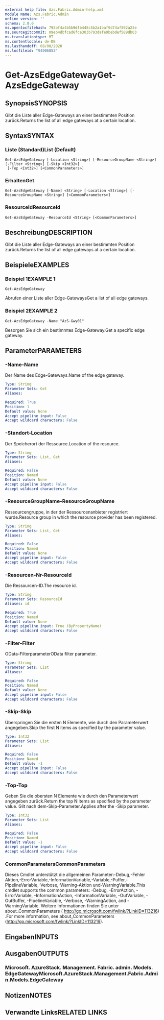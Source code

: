 ```yaml
---
external help file: Azs.Fabric.Admin-help.xml
Module Name: Azs.Fabric.Admin
online version: ''
schema: 2.0.0
ms.openlocfilehash: 793bf4a4b5b9dfb448c5b2a1baf9d74af592a23e
ms.sourcegitcommit: 09eb4dbfcad6fce303b793dafe9bebdef589db03
ms.translationtype: MT
ms.contentlocale: de-DE
ms.lasthandoff: 08/08/2020
ms.locfileid: "94006853"
---
```

# <span data-ttu-id="4202b-101">Get-AzsEdgeGateway</span><span class="sxs-lookup"><span data-stu-id="4202b-101">Get-AzsEdgeGateway</span></span>

## <span data-ttu-id="4202b-102">Synopsis</span><span class="sxs-lookup"><span data-stu-id="4202b-102">SYNOPSIS</span></span>
<span data-ttu-id="4202b-103">Gibt die Liste aller Edge-Gateways an einer bestimmten Position zurück.</span><span class="sxs-lookup"><span data-stu-id="4202b-103">Returns the list of all edge gateways at a certain location.</span></span>

## <span data-ttu-id="4202b-104">Syntax</span><span class="sxs-lookup"><span data-stu-id="4202b-104">SYNTAX</span></span>

### <span data-ttu-id="4202b-105">Liste (Standard)</span><span class="sxs-lookup"><span data-stu-id="4202b-105">List (Default)</span></span>
```
Get-AzsEdgeGateway [-Location <String>] [-ResourceGroupName <String>] [-Filter <String>] [-Skip <Int32>]
 [-Top <Int32>] [<CommonParameters>]
```

### <span data-ttu-id="4202b-106">Erhalten</span><span class="sxs-lookup"><span data-stu-id="4202b-106">Get</span></span>
```
Get-AzsEdgeGateway [-Name] <String> [-Location <String>] [-ResourceGroupName <String>] [<CommonParameters>]
```

### <span data-ttu-id="4202b-107">ResourceId</span><span class="sxs-lookup"><span data-stu-id="4202b-107">ResourceId</span></span>
```
Get-AzsEdgeGateway -ResourceId <String> [<CommonParameters>]
```

## <span data-ttu-id="4202b-108">Beschreibung</span><span class="sxs-lookup"><span data-stu-id="4202b-108">DESCRIPTION</span></span>
<span data-ttu-id="4202b-109">Gibt die Liste aller Edge-Gateways an einer bestimmten Position zurück.</span><span class="sxs-lookup"><span data-stu-id="4202b-109">Returns the list of all edge gateways at a certain location.</span></span>

## <span data-ttu-id="4202b-110">Beispiele</span><span class="sxs-lookup"><span data-stu-id="4202b-110">EXAMPLES</span></span>

### <span data-ttu-id="4202b-111">Beispiel 1</span><span class="sxs-lookup"><span data-stu-id="4202b-111">EXAMPLE 1</span></span>
```
Get-AzsEdgeGateway
```

<span data-ttu-id="4202b-112">Abrufen einer Liste aller Edge-Gateways</span><span class="sxs-lookup"><span data-stu-id="4202b-112">Get a list of all edge gateways.</span></span>

### <span data-ttu-id="4202b-113">Beispiel 2</span><span class="sxs-lookup"><span data-stu-id="4202b-113">EXAMPLE 2</span></span>
```
Get-AzsEdgeGateway -Name "AzS-Gwy01"
```

<span data-ttu-id="4202b-114">Besorgen Sie sich ein bestimmtes Edge-Gateway.</span><span class="sxs-lookup"><span data-stu-id="4202b-114">Get a specific edge gateway.</span></span>

## <span data-ttu-id="4202b-115">Parameter</span><span class="sxs-lookup"><span data-stu-id="4202b-115">PARAMETERS</span></span>

### <span data-ttu-id="4202b-116">-Name</span><span class="sxs-lookup"><span data-stu-id="4202b-116">-Name</span></span>
<span data-ttu-id="4202b-117">Der Name des Edge-Gateways.</span><span class="sxs-lookup"><span data-stu-id="4202b-117">Name of the edge gateway.</span></span>

```yaml
Type: String
Parameter Sets: Get
Aliases:

Required: True
Position: 1
Default value: None
Accept pipeline input: False
Accept wildcard characters: False
```

### <span data-ttu-id="4202b-118">-Standort</span><span class="sxs-lookup"><span data-stu-id="4202b-118">-Location</span></span>
<span data-ttu-id="4202b-119">Der Speicherort der Ressource.</span><span class="sxs-lookup"><span data-stu-id="4202b-119">Location of the resource.</span></span>

```yaml
Type: String
Parameter Sets: List, Get
Aliases:

Required: False
Position: Named
Default value: None
Accept pipeline input: False
Accept wildcard characters: False
```

### <span data-ttu-id="4202b-120">-ResourceGroupName</span><span class="sxs-lookup"><span data-stu-id="4202b-120">-ResourceGroupName</span></span>
<span data-ttu-id="4202b-121">Ressourcengruppe, in der der Ressourcenanbieter registriert wurde.</span><span class="sxs-lookup"><span data-stu-id="4202b-121">Resource group in which the resource provider has been registered.</span></span>

```yaml
Type: String
Parameter Sets: List, Get
Aliases:

Required: False
Position: Named
Default value: None
Accept pipeline input: False
Accept wildcard characters: False
```

### <span data-ttu-id="4202b-122">-Resourcen-Nr</span><span class="sxs-lookup"><span data-stu-id="4202b-122">-ResourceId</span></span>
<span data-ttu-id="4202b-123">Die Ressourcen-ID.</span><span class="sxs-lookup"><span data-stu-id="4202b-123">The resource id.</span></span>

```yaml
Type: String
Parameter Sets: ResourceId
Aliases: id

Required: True
Position: Named
Default value: None
Accept pipeline input: True (ByPropertyName)
Accept wildcard characters: False
```

### <span data-ttu-id="4202b-124">-Filter</span><span class="sxs-lookup"><span data-stu-id="4202b-124">-Filter</span></span>
<span data-ttu-id="4202b-125">OData-Filterparameter</span><span class="sxs-lookup"><span data-stu-id="4202b-125">OData filter parameter.</span></span>

```yaml
Type: String
Parameter Sets: List
Aliases:

Required: False
Position: Named
Default value: None
Accept pipeline input: False
Accept wildcard characters: False
```

### <span data-ttu-id="4202b-126">-Skip</span><span class="sxs-lookup"><span data-stu-id="4202b-126">-Skip</span></span>
<span data-ttu-id="4202b-127">Überspringen Sie die ersten N Elemente, wie durch den Parameterwert angegeben.</span><span class="sxs-lookup"><span data-stu-id="4202b-127">Skip the first N items as specified by the parameter value.</span></span>

```yaml
Type: Int32
Parameter Sets: List
Aliases:

Required: False
Position: Named
Default value: -1
Accept pipeline input: False
Accept wildcard characters: False
```

### <span data-ttu-id="4202b-128">-Top</span><span class="sxs-lookup"><span data-stu-id="4202b-128">-Top</span></span>
<span data-ttu-id="4202b-129">Geben Sie die obersten N Elemente wie durch den Parameterwert angegeben zurück.</span><span class="sxs-lookup"><span data-stu-id="4202b-129">Return the top N items as specified by the parameter value.</span></span>
<span data-ttu-id="4202b-130">Gilt nach dem-Skip-Parameter.</span><span class="sxs-lookup"><span data-stu-id="4202b-130">Applies after the -Skip parameter.</span></span>

```yaml
Type: Int32
Parameter Sets: List
Aliases:

Required: False
Position: Named
Default value: -1
Accept pipeline input: False
Accept wildcard characters: False
```

### <span data-ttu-id="4202b-131">CommonParameters</span><span class="sxs-lookup"><span data-stu-id="4202b-131">CommonParameters</span></span>
<span data-ttu-id="4202b-132">Dieses Cmdlet unterstützt die allgemeinen Parameter:-Debug,-Fehler Aktion,-ErrorVariable,-InformationVariable,-Variable,-Puffer,-PipelineVariable,-Verbose,-Warning-Aktion und-WarningVariable.</span><span class="sxs-lookup"><span data-stu-id="4202b-132">This cmdlet supports the common parameters: -Debug, -ErrorAction, -ErrorVariable, -InformationAction, -InformationVariable, -OutVariable, -OutBuffer, -PipelineVariable, -Verbose, -WarningAction, and -WarningVariable.</span></span> <span data-ttu-id="4202b-133">Weitere Informationen finden Sie unter about_CommonParameters ( http://go.microsoft.com/fwlink/?LinkID=113216) .</span><span class="sxs-lookup"><span data-stu-id="4202b-133">For more information, see about_CommonParameters (http://go.microsoft.com/fwlink/?LinkID=113216).</span></span>

## <span data-ttu-id="4202b-134">Eingaben</span><span class="sxs-lookup"><span data-stu-id="4202b-134">INPUTS</span></span>

## <span data-ttu-id="4202b-135">Ausgaben</span><span class="sxs-lookup"><span data-stu-id="4202b-135">OUTPUTS</span></span>

### <span data-ttu-id="4202b-136">Microsoft. AzureStack. Management. Fabric. admin. Models. EdgeGateway</span><span class="sxs-lookup"><span data-stu-id="4202b-136">Microsoft.AzureStack.Management.Fabric.Admin.Models.EdgeGateway</span></span>

## <span data-ttu-id="4202b-137">Notizen</span><span class="sxs-lookup"><span data-stu-id="4202b-137">NOTES</span></span>

## <span data-ttu-id="4202b-138">Verwandte Links</span><span class="sxs-lookup"><span data-stu-id="4202b-138">RELATED LINKS</span></span>
